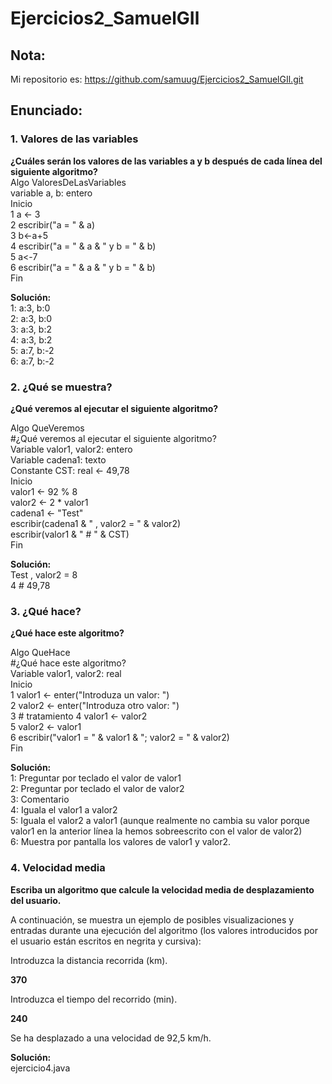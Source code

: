 # Ejercicios2_SamuelGIl

## Nota:
Mi repositorio es: https://github.com/samuug/Ejercicios2_SamuelGIl.git

## Enunciado:
### 1. Valores de las variables
__¿Cuáles serán los valores de las variables a y b después de cada línea del siguiente algoritmo?__  
Algo ValoresDeLasVariables  
variable a, b: entero  
Inicio  
1   a <- 3  
2   escribir("a = " & a)  
3   b<-a+5  
4   escribir("a = " & a & " y b = " & b)  
5   a<-7  
6   escribir("a = " & a & " y b = " & b)  
Fin 

__Solución:__  
1: a:3, b:0  
2: a:3, b:0  
3: a:3, b:2  
4: a:3, b:2  
5: a:7, b:-2  
6: a:7, b:-2  

### 2. ¿Qué se muestra?
__¿Qué veremos al ejecutar el siguiente algoritmo?__

Algo QueVeremos  
#¿Qué veremos al ejecutar el siguiente algoritmo?  
Variable valor1, valor2: entero  
Variable cadena1: texto  
Constante CST: real <- 49,78  
Inicio  
   valor1 <- 92 % 8  
   valor2 <- 2 * valor1  
   cadena1 <- "Test"  
   escribir(cadena1 & " , valor2 = " & valor2)  
   escribir(valor1 & " # " & CST)  
Fin 

__Solución:__  
Test , valor2 = 8  
4 # 49,78  

### 3. ¿Qué hace?
__¿Qué hace este algoritmo?__  

Algo QueHace  
#¿Qué hace este algoritmo?  
Variable valor1, valor2: real  
Inicio  
1   valor1 <- enter("Introduza un valor: ")  
2   valor2 <- enter("Introduza otro valor: ")  
3   # tratamiento 
4   valor1 <- valor2  
5   valor2 <- valor1  
6   escribir("valor1 = " & valor1 & "; valor2 = " & valor2)  
Fin 

__Solución:__  
1: Preguntar por teclado el valor de valor1  
2: Preguntar por teclado el valor de valor2  
3: Comentario  
4: Iguala el valor1 a valor2  
5: Iguala el valor2 a valor1 (aunque realmente no cambia su valor porque valor1 en la anterior línea la hemos sobreescrito con el valor de valor2)  
6: Muestra por pantalla los valores de valor1 y valor2.  

### 4. Velocidad media
__Escriba un algoritmo que calcule la velocidad media de desplazamiento del usuario.__  

A continuación, se muestra un ejemplo de posibles visualizaciones y entradas durante una ejecución del algoritmo (los valores introducidos por el usuario están escritos en negrita y cursiva):

Introduzca la distancia recorrida (km).

__370__

Introduzca el tiempo del recorrido (min).

__240__

Se ha desplazado a una velocidad de 92,5 km/h.

__Solución:__  
ejercicio4.java

